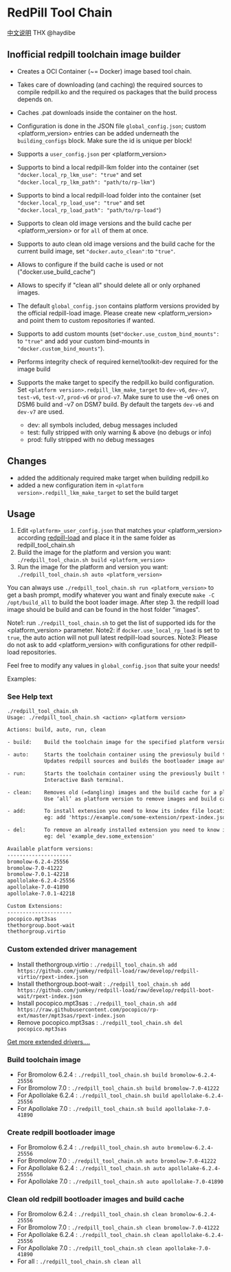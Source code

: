 # RedPill Tool Chain

[中文说明](README.md "English")
THX @haydibe

## Inofficial redpill toolchain image builder

- Creates a OCI Container (~= Docker) image based tool chain.
- Takes care of downloading (and caching) the required sources to compile redpill.ko and the required os packages that the build process depends on.
- Caches .pat downloads inside the container on the host.
- Configuration is done in the JSON file `global_config.json`; custom <platform_version> entries can be added underneath the `building_configs` block. Make sure the id is unique per block!
- Supports a `user_config.json` per <platform_version>
- Supports to bind a local redpill-lkm folder into the container (set `"docker.local_rp_lkm_use": "true"` and set `"docker.local_rp_lkm_path": "path/to/rp-lkm"`)
- Supports to bind a local redpill-load folder into the container (set `"docker.local_rp_load_use": "true"` and set `"docker.local_rp_load_path": "path/to/rp-load"`)
- Supports to clean old image versions and the build cache per <platform_version> or for `all` of them at once.
- Supports to auto clean old image versions and the build cache for the current build image, set `"docker.auto_clean":`to `"true"`.
- Allows to configure if the build cache is used or not ("docker.use_build_cache")
- Allows to specify if "clean all" should delete all or only orphaned images.
- The default `global_config.json` contains platform versions provided by the official redpill-load image. Please create new <platform_version> and point them to custom repositories if wanted.
- Supports to add custom mounts (set`"docker.use_custom_bind_mounts":` to `"true"` and add your custom bind-mounts in `"docker.custom_bind_mounts"`).
- Performs integrity check of required kernel/toolkit-dev required for the image build
- Supports the make target to specify the redpill.ko build configuration. Set `<platform version>.redpill_lkm_make_target` to `dev-v6`, `dev-v7`, `test-v6`, `test-v7`, `prod-v6` or `prod-v7`.
  Make sure to use the -v6 ones on DSM6 build and -v7 on DSM7 build. By default the targets `dev-v6` and `dev-v7` are used.

  - dev: all symbols included, debug messages included
  - test: fully stripped with only warning & above (no debugs or info)
  - prod: fully stripped with no debug messages

## Changes

- added the additionaly required make target when building redpill.ko
- added a new configuration item in `<platform version>.redpill_lkm_make_target` to set the build target

## Usage

1. Edit `<platform>_user_config.json` that matches your <platform_version> according [redpill-load](https://github.com/RedPill-TTG/redpill-load) and place it in the same folder as redpill_tool_chain.sh
2. Build the image for the platform and version you want:
   `./redpill_tool_chain.sh build <platform_version>`
3. Run the image for the platform and version you want:
   `./redpill_tool_chain.sh auto <platform_version>`

You can always use `./redpill_tool_chain.sh run <platform_version>` to get a bash prompt, modify whatever you want and finaly execute `make -C /opt/build_all` to build the boot loader image.
After step 3. the redpill load image should be build and can be found in the host folder "images".

Note1: run `./redpill_tool_chain.sh` to get the list of supported ids for the <platform_version> parameter.
Note2: if `docker.use_local_rp_load` is set to `true`, the auto action will not pull latest redpill-load sources.
Note3: Please do not ask to add <platform_version> with configurations for other redpill-load repositories.

Feel free to modify any values in `global_config.json` that suite your needs!

Examples:

### See Help text

```txt
./redpill_tool_chain.sh
Usage: ./redpill_tool_chain.sh <action> <platform version>

Actions: build, auto, run, clean

- build:    Build the toolchain image for the specified platform version.

- auto:     Starts the toolchain container using the previosuly build toolchain image for the specified platform.
            Updates redpill sources and builds the bootloader image automaticaly. Will end the container once done.

- run:      Starts the toolchain container using the previously built toolchain image for the specified platform.
            Interactive Bash terminal.

- clean:    Removes old (=dangling) images and the build cache for a platform version.
            Use ‘all’ as platform version to remove images and build caches for all platform versions.

- add:      To install extension you need to know its index file location and nothing more.
            eg: add 'https://example.com/some-extension/rpext-index.json'

- del:      To remove an already installed extension you need to know its ID.
            eg: del 'example_dev.some_extension'

Available platform versions:
---------------------
bromolow-6.2.4-25556
bromolow-7.0-41222
bromolow-7.0.1-42218
apollolake-6.2.4-25556
apollolake-7.0-41890
apollolake-7.0.1-42218

Custom Extensions:
---------------------
pocopico.mpt3sas
thethorgroup.boot-wait
thethorgroup.virtio
```

### Custom extended driver management

- Install thethorgroup.virtio    : `./redpill_tool_chain.sh add https://github.com/jumkey/redpill-load/raw/develop/redpill-virtio/rpext-index.json`
- Install thethorgroup.boot-wait : `./redpill_tool_chain.sh add https://github.com/jumkey/redpill-load/raw/develop/redpill-boot-wait/rpext-index.json`
- Install pocopico.mpt3sas       : `./redpill_tool_chain.sh add https://raw.githubusercontent.com/pocopico/rp-ext/master/mpt3sas/rpext-index.json`
- Remove pocopico.mpt3sas        : `./redpill_tool_chain.sh del pocopico.mpt3sas`

[Get more extended drivers....](https://github.com/pocopico/rp-ext)

### Build toolchain image

- For Bromolow 6.2.4   : `./redpill_tool_chain.sh build bromolow-6.2.4-25556`
- For Bromolow 7.0     : `./redpill_tool_chain.sh build bromolow-7.0-41222`
- For Apollolake 6.2.4 : `./redpill_tool_chain.sh build apollolake-6.2.4-25556`
- For Apollolake 7.0   : `./redpill_tool_chain.sh build apollolake-7.0-41890`

### Create redpill bootloader image

- For Bromolow 6.2.4   : `./redpill_tool_chain.sh auto bromolow-6.2.4-25556`
- For Bromolow 7.0     : `./redpill_tool_chain.sh auto bromolow-7.0-41222`
- For Apollolake 6.2.4 : `./redpill_tool_chain.sh auto apollolake-6.2.4-25556`
- For Apollolake 7.0   : `./redpill_tool_chain.sh auto apollolake-7.0-41890`

### Clean old redpill bootloader images and build cache

- For Bromolow 6.2.4   : `./redpill_tool_chain.sh clean bromolow-6.2.4-25556`
- For Bromolow 7.0     : `./redpill_tool_chain.sh clean bromolow-7.0-41222`
- For Apollolake 6.2.4 : `./redpill_tool_chain.sh clean apollolake-6.2.4-25556`
- For Apollolake 7.0   : `./redpill_tool_chain.sh clean apollolake-7.0-41890`
- For all              : `./redpill_tool_chain.sh clean all`

